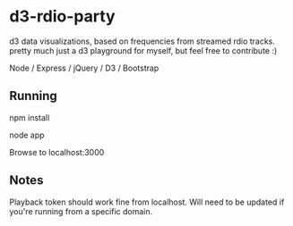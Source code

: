 d3-rdio-party
=============

d3 data visualizations, based on frequencies from streamed rdio tracks. pretty much just a d3 playground for myself, but feel free to contribute :)

Node / Express / jQuery / D3 / Bootstrap

Running
--
npm install

node app

Browse to localhost:3000

Notes
--
Playback token should work fine from localhost. Will need to be updated if you're running from a specific domain.

